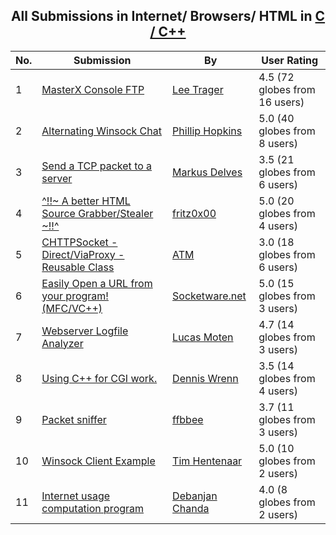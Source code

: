 ﻿<div align="center">

## All Submissions in Internet/ Browsers/ HTML in [C / C\+\+](../ByWorld/c-c.md)

</div>

No.  | Submission | By   | User Rating
---- | ---------- | ---- | -----------
1 | [MasterX Console FTP<br />](https://github.com/Planet-Source-Code/lee-trager-masterx-console-ftp__3-2351) | [Lee Trager](../ByAuthor/lee-trager.md) | 4.5 (72 globes from 16 users)
2 | [Alternating Winsock Chat<br />](https://github.com/Planet-Source-Code/phillip-hopkins-alternating-winsock-chat__3-5279) | [Phillip Hopkins](../ByAuthor/phillip-hopkins.md) | 5.0 (40 globes from 8 users)
3 | [Send a TCP packet to a server<br />](https://github.com/Planet-Source-Code/markus-delves-send-a-tcp-packet-to-a-server__3-717) | [Markus Delves](../ByAuthor/markus-delves.md) | 3.5 (21 globes from 6 users)
4 | [^\!\!\~ A better HTML Source Grabber/Stealer \~\!\!^<br />](https://github.com/Planet-Source-Code/fritz0x00-a-better-html-source-grabber-stealer__3-7754) | [fritz0x00](../ByAuthor/fritz0x00.md) | 5.0 (20 globes from 4 users)
5 | [CHTTPSocket \- Direct/ViaProxy \- Reusable Class<br />](https://github.com/Planet-Source-Code/atm-chttpsocket-direct-viaproxy-reusable-class__3-270) | [ATM](../ByAuthor/atm.md) | 3.0 (18 globes from 6 users)
6 | [Easily Open a URL from your program\! \(MFC/VC\+\+\)<br />](https://github.com/Planet-Source-Code/socketware-net-easily-open-a-url-from-your-program-mfc-vc__3-10) | [Socketware\.net](../ByAuthor/socketware-net.md) | 5.0 (15 globes from 3 users)
7 | [Webserver Logfile Analyzer<br />](https://github.com/Planet-Source-Code/lucas-moten-webserver-logfile-analyzer__3-1702) | [Lucas Moten](../ByAuthor/lucas-moten.md) | 4.7 (14 globes from 3 users)
8 | [Using C\+\+ for CGI work\.<br />](https://github.com/Planet-Source-Code/dennis-wrenn-using-c-for-cgi-work__3-1030) | [Dennis Wrenn](../ByAuthor/dennis-wrenn.md) | 3.5 (14 globes from 4 users)
9 | [Packet sniffer<br />](https://github.com/Planet-Source-Code/ffbbee-packet-sniffer__3-3677) | [ffbbee](../ByAuthor/ffbbee.md) | 3.7 (11 globes from 3 users)
10 | [Winsock Client Example<br />](https://github.com/Planet-Source-Code/tim-hentenaar-winsock-client-example__3-4139) | [Tim Hentenaar](../ByAuthor/tim-hentenaar.md) | 5.0 (10 globes from 2 users)
11 | [Internet usage computation program<br />](https://github.com/Planet-Source-Code/debanjan-chanda-internet-usage-computation-program__3-12851) | [Debanjan Chanda](../ByAuthor/debanjan-chanda.md) | 4.0 (8 globes from 2 users)
